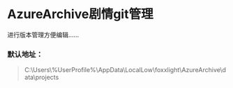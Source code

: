 # AzureArchive剧情git管理

进行版本管理方便编辑……

### 默认地址：

> C:\Users\\%UserProfile%\AppData\LocalLow\foxxlight\AzureArchive\data\projects
